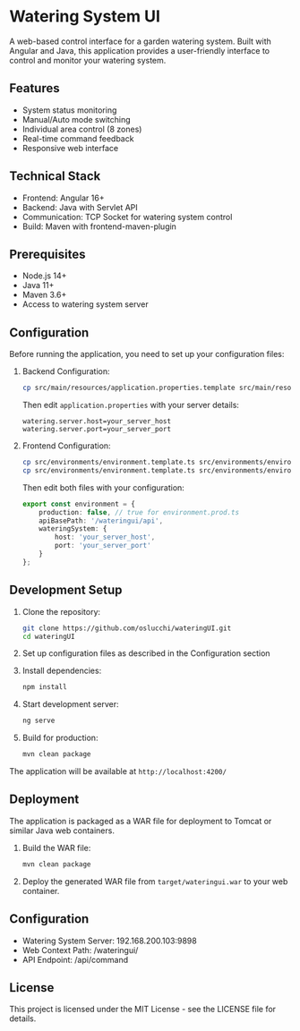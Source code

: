 # Watering System UI

A web-based control interface for a garden watering system. Built with Angular and Java, this application provides a user-friendly interface to control and monitor your watering system.

## Features

- System status monitoring
- Manual/Auto mode switching
- Individual area control (8 zones)
- Real-time command feedback
- Responsive web interface

## Technical Stack

- Frontend: Angular 16+
- Backend: Java with Servlet API
- Communication: TCP Socket for watering system control
- Build: Maven with frontend-maven-plugin

## Prerequisites

- Node.js 14+
- Java 11+
- Maven 3.6+
- Access to watering system server

## Configuration

Before running the application, you need to set up your configuration files:

1. Backend Configuration:
   ```bash
   cp src/main/resources/application.properties.template src/main/resources/application.properties
   ```
   Then edit `application.properties` with your server details:
   ```properties
   watering.server.host=your_server_host
   watering.server.port=your_server_port
   ```

2. Frontend Configuration:
   ```bash
   cp src/environments/environment.template.ts src/environments/environment.ts
   cp src/environments/environment.template.ts src/environments/environment.prod.ts
   ```
   Then edit both files with your configuration:
   ```typescript
   export const environment = {
       production: false, // true for environment.prod.ts
       apiBasePath: '/wateringui/api',
       wateringSystem: {
           host: 'your_server_host',
           port: 'your_server_port'
       }
   };
   ```

## Development Setup

1. Clone the repository:
   ```bash
   git clone https://github.com/oslucchi/wateringUI.git
   cd wateringUI
   ```

2. Set up configuration files as described in the Configuration section

3. Install dependencies:
   ```bash
   npm install
   ```

4. Start development server:
   ```bash
   ng serve
   ```

5. Build for production:
   ```bash
   mvn clean package
   ```

The application will be available at `http://localhost:4200/`

## Deployment

The application is packaged as a WAR file for deployment to Tomcat or similar Java web containers.

1. Build the WAR file:
   ```bash
   mvn clean package
   ```

2. Deploy the generated WAR file from `target/wateringui.war` to your web container.

## Configuration

- Watering System Server: 192.168.200.103:9898
- Web Context Path: /wateringui/
- API Endpoint: /api/command

## License

This project is licensed under the MIT License - see the LICENSE file for details.
